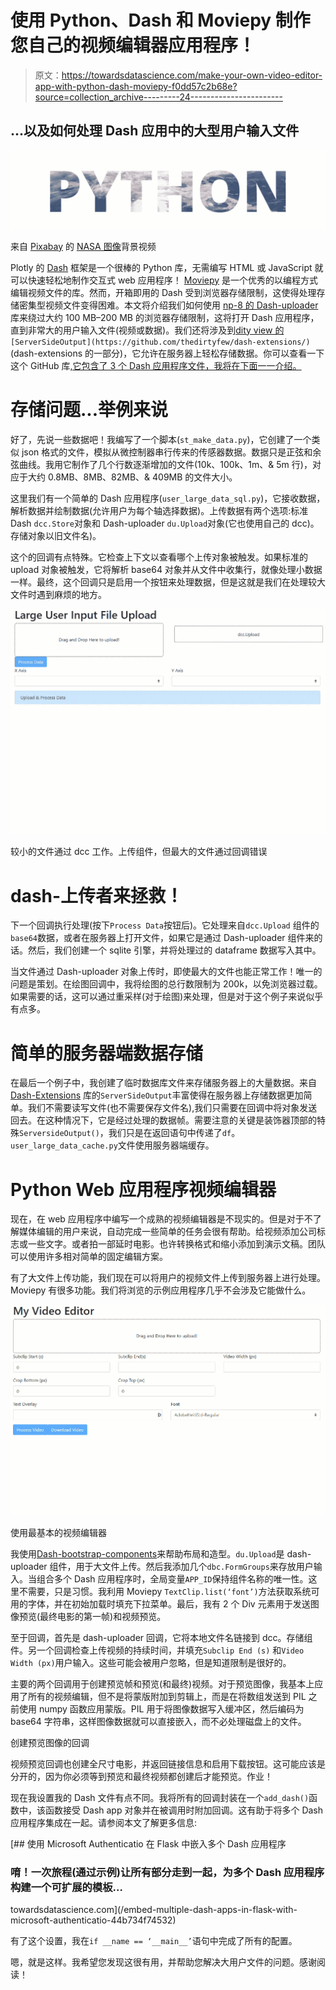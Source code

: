 # 使用 Python、Dash 和 Moviepy 制作您自己的视频编辑器应用程序！

> 原文：<https://towardsdatascience.com/make-your-own-video-editor-app-with-python-dash-moviepy-f0dd57c2b68e?source=collection_archive---------24----------------------->

## ...以及如何处理 Dash 应用中的大型用户输入文件

![](img/811bb1a77b120515be6636c2dee98ea1.png)

来自 [Pixabay](https://pixabay.com/?utm_source=link-attribution&utm_medium=referral&utm_campaign=image&utm_content=205) 的 [NASA 图像](https://pixabay.com/users/NASA-Imagery-10/?utm_source=link-attribution&utm_medium=referral&utm_campaign=image&utm_content=205)背景视频

Plotly 的 [Dash](https://plotly.com/dash/) 框架是一个很棒的 Python 库，无需编写 HTML 或 JavaScript 就可以快速轻松地制作交互式 web 应用程序！ [Moviepy](https://zulko.github.io/moviepy/) 是一个优秀的以编程方式编辑视频文件的库。然而，开箱即用的 Dash 受到浏览器存储限制，这使得处理存储密集型视频文件变得困难。本文将介绍我们如何使用 [np-8 的 Dash-uploader](https://github.com/np-8/dash-uploader) 库来绕过大约 100 MB–200 MB 的浏览器存储限制，这将打开 Dash 应用程序，直到非常大的用户输入文件(视频或数据)。我们还将涉及到[dity view 的](https://github.com/thedirtyfew/dash-extensions/)`[ServerSideOutput](https://github.com/thedirtyfew/dash-extensions/)`(dash-extensions 的一部分)，它允许在服务器上轻松存储数据。你可以查看一下这个 GitHub 库[,它包含了 3 个 Dash 应用程序文件，我将在下面一一介绍。](https://github.com/shkiefer/dash_large_files)

# 存储问题...举例来说

好了，先说一些数据吧！我编写了一个脚本(`st_make_data.py`)，它创建了一个类似 json 格式的文件，模拟从微控制器串行传来的传感器数据。数据只是正弦和余弦曲线。我用它制作了几个行数逐渐增加的文件(10k、100k、1m、& 5m 行)，对应于大约 0.8MB、8MB、82MB、& 409MB 的文件大小。

这里我们有一个简单的 Dash 应用程序(`user_large_data_sql.py`)，它接收数据，解析数据并绘制数据(允许用户为每个轴选择数据)。上传数据有两个选项:标准 Dash `dcc.Store`对象和 Dash-uploader `du.Upload`对象(它也使用自己的 dcc)。存储对象以旧文件名)。

这个的回调有点特殊。它检查上下文以查看哪个上传对象被触发。如果标准的 upload 对象被触发，它将解析 base64 对象并从文件中收集行，就像处理小数据一样。最终，这个回调只是启用一个按钮来处理数据，但是这就是我们在处理较大文件时遇到麻烦的地方。

![](img/1b30bb596b2d4a19efc0d74f0f0bfc92.png)

较小的文件通过 dcc 工作。上传组件，但最大的文件通过回调错误

# dash-上传者来拯救！

下一个回调执行处理(按下`Process Data`按钮后)。它处理来自`dcc.Upload` 组件的`base64`数据，或者在服务器上打开文件，如果它是通过 Dash-uploader 组件来的话。然后，我们创建一个 sqlite 引擎，并将处理过的 dataframe 数据写入其中。

当文件通过 Dash-uploader 对象上传时，即使最大的文件也能正常工作！唯一的问题是策划。在绘图回调中，我将绘图的总行数限制为 200k，以免浏览器过载。如果需要的话，这可以通过重采样(对于绘图)来处理，但是对于这个例子来说似乎有点多。

# 简单的服务器端数据存储

在最后一个例子中，我创建了临时数据库文件来存储服务器上的大量数据。来自 [Dash-Extensions](https://github.com/thedirtyfew/dash-extensions/) 库的`ServerSideOutput`丰富使得在服务器上存储数据更加简单。我们不需要读写文件(也不需要保存文件名),我们只需要在回调中将对象发送回去。在这种情况下，它是经过处理的数据帧。需要注意的关键是装饰器顶部的特殊`ServersideOutput()`，我们只是在返回语句中传递了`df`。`user_large_data_cache.py`文件使用服务器端缓存。

# Python Web 应用程序视频编辑器

现在，在 web 应用程序中编写一个成熟的视频编辑器是不现实的。但是对于不了解媒体编辑的用户来说，自动完成一些简单的任务会很有帮助。给视频添加公司标志或一些文字。或者拍一部延时电影。也许转换格式和缩小添加到演示文稿。团队可以使用许多相对简单的固定编辑方案。

有了大文件上传功能，我们现在可以将用户的视频文件上传到服务器上进行处理。Moviepy 有很多功能。我们将浏览的示例应用程序几乎不会涉及它能做什么。

![](img/3b0f43a200cb73ac4fdbe8a5ad68781c.png)

使用最基本的视频编辑器

我使用[Dash-bootstrap-components](https://dash-bootstrap-components.opensource.faculty.ai/)来帮助布局和造型。`du.Upload`是 dash-uploader 组件，用于大文件上传。然后我添加几个`dbc.FormGroups`来存放用户输入。当组合多个 Dash 应用程序时，全局变量`APP_ID`保持组件名称的唯一性。这里不需要，只是习惯。我利用 Moviepy `TextClip.list(‘font’)`方法获取系统可用的字体，并在初始加载时填充下拉菜单。最后，我有 2 个 Div 元素用于发送图像预览(最终电影的第一帧)和视频预览。

至于回调，首先是 dash-uploader 回调，它将本地文件名链接到 dcc。存储组件。另一个回调检查上传视频的持续时间，并填充`Subclip End (s)` 和`Video Width (px)`用户输入。这些可能会被用户忽略，但是知道限制是很好的。

主要的两个回调用于创建预览帧和预览(和最终)视频。对于预览图像，我基本上应用了所有的视频编辑，但不是将蒙版附加到剪辑上，而是在将数组发送到 PIL 之前使用 numpy 函数应用蒙版。PIL 用于将图像数据写入缓冲区，然后编码为 base64 字符串，这样图像数据就可以直接嵌入，而不必处理磁盘上的文件。

创建预览图像的回调

视频预览回调也创建全尺寸电影，并返回链接信息和启用下载按钮。这可能应该是分开的，因为你必须等到预览和最终视频都创建后才能预览。作业！

现在我设置我的 Dash 文件有点不同。我将所有的回调封装在一个`add_dash()`函数中，该函数接受 Dash app 对象并在被调用时附加回调。这有助于将多个 Dash 应用程序集成在一起。请参阅本文了解更多信息:

[](/embed-multiple-dash-apps-in-flask-with-microsoft-authenticatio-44b734f74532) [## 使用 Microsoft Authenticatio 在 Flask 中嵌入多个 Dash 应用程序

### 唷！一次旅程(通过示例)让所有部分走到一起，为多个 Dash 应用程序构建一个可扩展的模板…

towardsdatascience.com](/embed-multiple-dash-apps-in-flask-with-microsoft-authenticatio-44b734f74532) 

有了这个设置，我在`if __name == ‘__main__’`语句中完成了所有的配置。

嗯，就是这样。我希望您发现这很有用，并帮助您解决大用户文件的问题。感谢阅读！